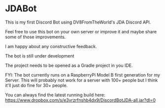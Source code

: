 # JDABot

This is my first Discord Bot using DV8FromTheWorld's JDA Discord API.

Feel free to use this bot on your own server or improve it and maybe share some of those improvements. 

I am happy about any constructive feedback.

The bot is still under development 

The project needs to be opened as a Gradle project in you IDE.

FYI: The bot currently runs on a RaspberryPi Model B first generation for my Server. This will probably not work for a server with 100+ people but I think it'll just do fine for 30+ people.


You can always find the latest running build here: https://www.dropbox.com/s/e3vrzrfnshb4dx9/DiscordBotJDA-all.jar?dl=0
